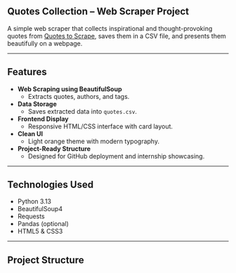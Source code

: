 ## Quotes Collection – Web Scraper Project

A simple web scraper that collects inspirational and thought-provoking quotes from [Quotes to Scrape](http://quotes.toscrape.com), saves them in a CSV file, and presents them beautifully on a webpage.

---

## Features

- **Web Scraping using BeautifulSoup**
  - Extracts quotes, authors, and tags.
- **Data Storage**
  - Saves extracted data into `quotes.csv`.
- **Frontend Display**
  - Responsive HTML/CSS interface with card layout.
- **Clean UI**
  - Light orange theme with modern typography.
- **Project-Ready Structure**
  - Designed for GitHub deployment and internship showcasing.

---

## Technologies Used

- Python 3.13
- BeautifulSoup4
- Requests
- Pandas (optional)
- HTML5 & CSS3

---

## Project Structure

